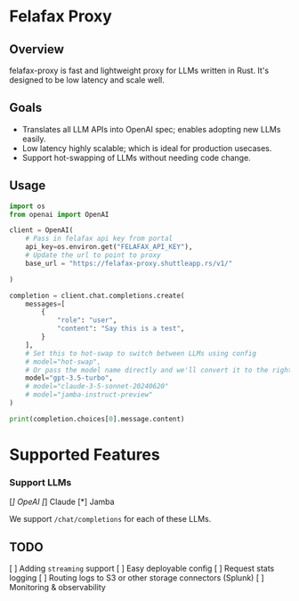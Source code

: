 # Felafax Proxy

## Overview
felafax-proxy is fast and lightweight proxy for LLMs written in Rust. It's designed to be low latency and scale well.

## Goals
* Translates all LLM APIs into OpenAI spec; enables adopting new LLMs easily.
* Low latency highly scalable; which is ideal for production usecases.
* Support hot-swapping of LLMs without needing code change.

## Usage
```py
import os
from openai import OpenAI

client = OpenAI(
    # Pass in felafax api key from portal
    api_key=os.environ.get("FELAFAX_API_KEY"),
    # Update the url to point to proxy
    base_url = "https://felafax-proxy.shuttleapp.rs/v1/"

)

completion = client.chat.completions.create(
    messages=[
        {
            "role": "user",
            "content": "Say this is a test",
        }
    ],
    # Set this to hot-swap to switch between LLMs using config
    # model="hot-swap",
    # Or pass the model name directly and we'll convert it to the right LLM
    model="gpt-3.5-turbo",
    # model="claude-3-5-sonnet-20240620"
    # model="jamba-instruct-preview"
)

print(completion.choices[0].message.content)
```

# Supported Features
### Support LLMs
[*] OpeAI
[*] Claude
[*] Jamba

We support `/chat/completions` for each of these LLMs.


## TODO
[ ] Adding `streaming` support
[ ] Easy deployable config
[ ] Request stats logging
[ ] Routing logs to S3 or other storage connectors (Splunk)
[ ] Monitoring & observability
